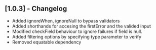 ## [1.0.3] - Changelog

- Added ignoreWhen, ignoreNull to bypass validators
- Added shorthands for accesing the firstError and the valided input
- Modified checkField behaviour to ignore failures if field is null.
- Added filtering options by specifying type parameter to verify
- Removed equatable dependency
